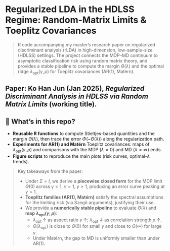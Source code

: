# Regularized LDA in the HDLSS Regime: Random-Matrix Limits & Toeplitz Covariances

> R code accompanying my master’s research paper on regularized discriminant analysis (rLDA) in high-dimension, low-sample-size (HDLSS) settings. The project connects the MDP–MD continuum to asymptotic classification risk using random matrix theory, and provides a stable pipeline to compute the margin $\Theta(\lambda)$ and the optimal ridge $\lambda_{\text{opt}}(\gamma,\rho)$ for Toeplitz covariances (AR(1), Matérn).

**Paper**: Ko Han Jun (Jan 2025), *Regularized Discriminant Analysis in HDLSS via Random Matrix Limits* (working title).
---

## 🚀 What’s in this repo?

- **Reusable R functions** to compute Stieltjes-based quantities and the margin
  $\Theta(\lambda)$, then trace the error $\Phi(-\Theta(\lambda))$ along the regularization path.
- **Experiments for AR(1) and Matérn** Toeplitz covariances: maps of $\lambda_{\text{opt}}(\gamma,\rho)$
  and comparisons with the MDP ($\lambda=0$) and MD ($\lambda=\infty$) ends.
- **Figure scripts** to reproduce the main plots (risk curves, optimal-$\lambda$ trends).

> Key takeaways from the paper:
> - Under $\Sigma=I$, we derive a **piecewise closed form** for the MDP limit $\Theta(0)$ across $\gamma<1$, $\gamma=1$, $\gamma>1$, producing an error curve peaking at $\gamma=1$.
> - **Toeplitz families (AR(1), Matérn)** satisfy the spectral assumptions for the limiting risk (via Szegő arguments), justifying their use.
> - We provide a **numerically stable pipeline** to evaluate $\Theta(\lambda)$ and **map $\lambda_{\text{opt}}(\gamma,\rho)$**:
>   - $\lambda_{\text{opt}}$ ↑ as aspect ratio $\gamma$ ↑; $\lambda_{\text{opt}}$ ↓ as correlation strength $\rho$ ↑.
>   - $\Theta(\lambda_{\text{opt}})$ is close to $\Theta(0)$ for small $\gamma$ and close to $\Theta(\infty)$ for large $\gamma$.
>   - Under Matérn, the gap to MD is uniformly smaller than under AR(1).
